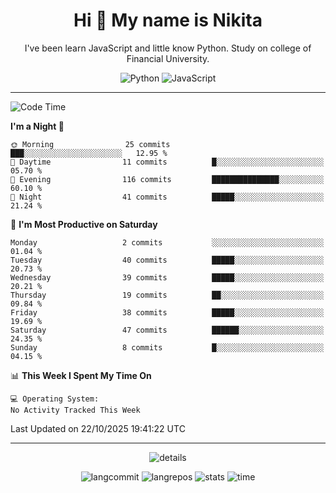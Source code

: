 <h1 align="center">Hi 👋 My name is Nikita</h1>

<p align="center"> I've been learn JavaScript and little know Python. Study on college of Financial University. </p>

<div align="center">

![Python](https://img.shields.io/badge/python-3670A0?style=for-the-badge&logo=python&logoColor=ffdd54)
![JavaScript](https://img.shields.io/badge/javascript-%23323330.svg?style=for-the-badge&logo=javascript&logoColor=%23F7DF1E)

</div>

------

<!--START_SECTION:waka-->
![Code Time](http://img.shields.io/badge/Code%20Time-54%20hrs%204%20mins-blue)

**I'm a Night 🦉** 

```text
🌞 Morning                25 commits          ███░░░░░░░░░░░░░░░░░░░░░░   12.95 % 
🌆 Daytime                11 commits          █░░░░░░░░░░░░░░░░░░░░░░░░   05.70 % 
🌃 Evening                116 commits         ███████████████░░░░░░░░░░   60.10 % 
🌙 Night                  41 commits          █████░░░░░░░░░░░░░░░░░░░░   21.24 % 
```
📅 **I'm Most Productive on Saturday** 

```text
Monday                   2 commits           ░░░░░░░░░░░░░░░░░░░░░░░░░   01.04 % 
Tuesday                  40 commits          █████░░░░░░░░░░░░░░░░░░░░   20.73 % 
Wednesday                39 commits          █████░░░░░░░░░░░░░░░░░░░░   20.21 % 
Thursday                 19 commits          ██░░░░░░░░░░░░░░░░░░░░░░░   09.84 % 
Friday                   38 commits          █████░░░░░░░░░░░░░░░░░░░░   19.69 % 
Saturday                 47 commits          ██████░░░░░░░░░░░░░░░░░░░   24.35 % 
Sunday                   8 commits           █░░░░░░░░░░░░░░░░░░░░░░░░   04.15 % 
```


📊 **This Week I Spent My Time On** 

```text
💻 Operating System: 
No Activity Tracked This Week
```


 Last Updated on 22/10/2025 19:41:22 UTC
<!--END_SECTION:waka-->
------
 <div align="center">
  
![details](https://github-profile-summary-cards.vercel.app/api/cards/profile-details?username=gnice225&theme=github_dark)

![langcommit](https://github-profile-summary-cards.vercel.app/api/cards/most-commit-language?username=gnice225&theme=github_dark)
![langrepos](https://github-profile-summary-cards.vercel.app/api/cards/repos-per-language?username=gnice225&theme=github_dark)
![stats](https://github-profile-summary-cards.vercel.app/api/cards/stats?username=gnice225&theme=github_dark)
![time](https://github-profile-summary-cards.vercel.app/api/cards/productive-time?username=gnice225&theme=github_dark)

</div>

